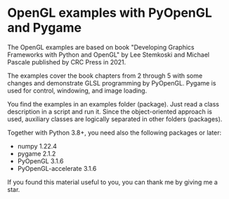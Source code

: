 # OpenGL examples with PyOpenGL and Pygame
The OpenGL examples are based on book "Developing Graphics Frameworks with Python and OpenGL" by Lee Stemkoski and Michael Pascale published by CRC Press in 2021. 

The examples cover the book chapters from 2 through 5 with some changes and demonstrate GLSL programming by PyOpenGL. Pygame is used for control, windowing, and image loading.

You find the examples in an examples folder (package). Just read a class description in a script and run it. Since the object-oriented approach is used, auxiliary classes are logically separated in other folders (packages).

Together with Python 3.8+, you need also the following packages or later:
- numpy 1.22.4
- pygame 2.1.2
- PyOpenGL 3.1.6
- PyOpenGL-accelerate 3.1.6

If you found this material useful to you, you can thank me by giving me a star.